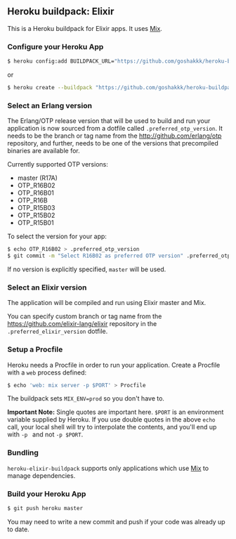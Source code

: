 ## Heroku buildpack: Elixir

This is a Heroku buildpack for Elixir apps. It uses
[Mix](http://elixir-lang.org/getting_started/mix/1.html).

### Configure your Heroku App

```bash
$ heroku config:add BUILDPACK_URL="https://github.com/goshakkk/heroku-buildpack-elixir.git" -a YOUR_APP
```

or

```bash
$ heroku create --buildpack "https://github.com/goshakkk/heroku-buildpack-elixir.git"
```

### Select an Erlang version

The Erlang/OTP release version that will be used to build and run your
application is now sourced from a dotfile called `.preferred_otp_version`. It
needs to be the branch or tag name from the http://github.com/erlang/otp
repository, and further, needs to be one of the versions that precompiled
binaries are available for.

Currently supported OTP versions:

* master (R17A)
* OTP_R16B02
* OTP_R16B01
* OTP_R16B
* OTP_R15B03
* OTP_R15B02
* OTP_R15B01

To select the version for your app:

```bash
$ echo OTP_R16B02 > .preferred_otp_version
$ git commit -m "Select R16B02 as preferred OTP version" .preferred_otp_version
```

If no version is explicitly specified, `master` will be used.

### Select an Elixir version

The application will be compiled and run using Elixir master and Mix.

You can specify custom branch or tag name from the
https://github.com/elixir-lang/elixir repository in the
`.preferred_elixir_version` dotfile.

### Setup a Procfile

Heroku needs a Procfile in order to run your application. Create a Procfile with a `web` process defined:

```bash
$ echo 'web: mix server -p $PORT' > Procfile
```

The buildpack sets `MIX_ENV=prod` so you don't have to.

**Important Note:** Single quotes are important here. `$PORT` is an environment variable supplied by Heroku. If you use double quotes
in the above `echo` call, your local shell will try to interpolate the contents, and you'll end up with `-p ` and not `-p $PORT`.

### Bundling

`heroku-elixir-buildpack` supports only applications which use
[Mix](http://elixir-lang.org/getting_started/mix/1.html) to manage
dependencies.

### Build your Heroku App

```bash
$ git push heroku master
```

You may need to write a new commit and push if your code was already up to date.
